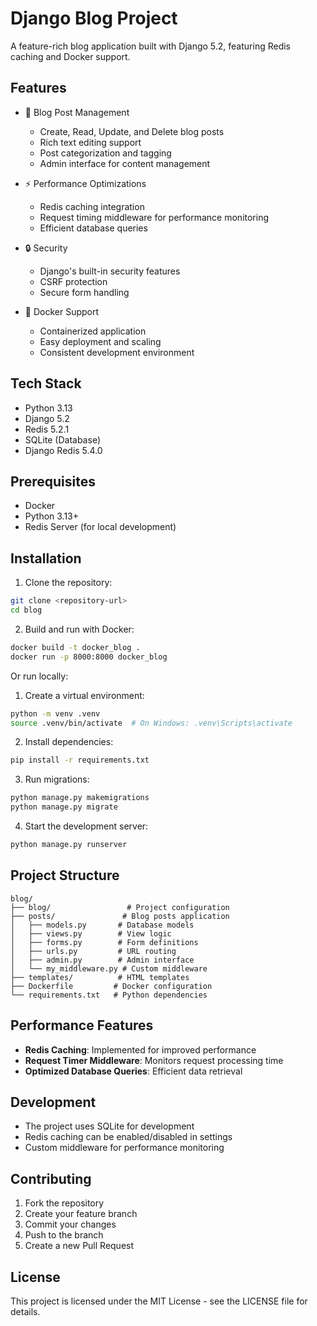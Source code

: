 # Django Blog Project

A feature-rich blog application built with Django 5.2, featuring Redis caching and Docker support.

## Features

- 📝 Blog Post Management

  - Create, Read, Update, and Delete blog posts
  - Rich text editing support
  - Post categorization and tagging
  - Admin interface for content management

- ⚡ Performance Optimizations

  - Redis caching integration
  - Request timing middleware for performance monitoring
  - Efficient database queries

- 🔒 Security

  - Django's built-in security features
  - CSRF protection
  - Secure form handling

- 🐳 Docker Support
  - Containerized application
  - Easy deployment and scaling
  - Consistent development environment

## Tech Stack

- Python 3.13
- Django 5.2
- Redis 5.2.1
- SQLite (Database)
- Django Redis 5.4.0

## Prerequisites

- Docker
- Python 3.13+
- Redis Server (for local development)

## Installation

1. Clone the repository:

```bash
git clone <repository-url>
cd blog
```

2. Build and run with Docker:

```bash
docker build -t docker_blog .
docker run -p 8000:8000 docker_blog
```

Or run locally:

1. Create a virtual environment:

```bash
python -m venv .venv
source .venv/bin/activate  # On Windows: .venv\Scripts\activate
```

2. Install dependencies:

```bash
pip install -r requirements.txt
```

3. Run migrations:

```bash
python manage.py makemigrations
python manage.py migrate
```

4. Start the development server:

```bash
python manage.py runserver
```

## Project Structure

```
blog/
├── blog/                 # Project configuration
├── posts/               # Blog posts application
│   ├── models.py       # Database models
│   ├── views.py        # View logic
│   ├── forms.py        # Form definitions
│   ├── urls.py         # URL routing
│   ├── admin.py        # Admin interface
│   └── my_middleware.py # Custom middleware
├── templates/          # HTML templates
├── Dockerfile         # Docker configuration
└── requirements.txt   # Python dependencies
```

## Performance Features

- **Redis Caching**: Implemented for improved performance
- **Request Timer Middleware**: Monitors request processing time
- **Optimized Database Queries**: Efficient data retrieval

## Development

- The project uses SQLite for development
- Redis caching can be enabled/disabled in settings
- Custom middleware for performance monitoring

## Contributing

1. Fork the repository
2. Create your feature branch
3. Commit your changes
4. Push to the branch
5. Create a new Pull Request

## License

This project is licensed under the MIT License - see the LICENSE file for details.
